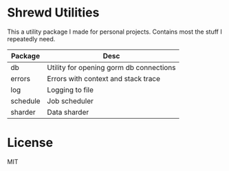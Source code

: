 # Shrewd Utilities
This a utility package I made for personal projects. Contains most the stuff I repeatedly need.

| Package   | Desc                                    |
|-----------|-----------------------------------------|
| db        | Utility for opening gorm db connections |
| errors    | Errors with context and stack trace     |
| log       | Logging to file                         |
| schedule  | Job scheduler                           |
| sharder   | Data sharder                            |

# License
MIT